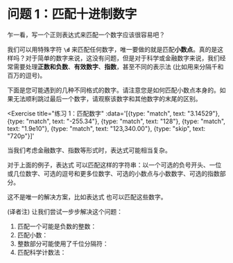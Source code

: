 # 问题 1：匹配十进制数字

乍一看，写一个正则表达式来匹配一个数字应该很容易吧？

我们可以用特殊字符 **`\d`** 来匹配任何数字，唯一要做的就是匹配**小数点**。真的是这样吗？对于简单的数字来说，这没有问题，但是对于科学或金融数字来说，我们经常需要处理**正数和负数**、**有效数字**、**指数**，甚至不同的表示法 (比如用来分隔千和百万的逗号)。

下面是您可能遇到的几种不同格式的数字。请注意您是如何匹配小数点本身的。如果无法顺利跳过最后一个数字，请观察该数字和其他数字的末尾的区别。

<Exercise
  title="练习 1：匹配数字"
  :data='[{type: "match", text: "3.14529"}, 
  {type: "match", text: "-255.34"}, 
  {type: "match", text: "128"}, 
  {type: "match", text: "1.9e10"}, 
  {type: "match", text: "123,340.00"}, 
  {type: "skip", text: "720p"}]'
>

当我们考虑金融数字、指数等形式时，表达式可能相当复杂。

对于上面的例子，表达式 <SolutionLink text="^-?\d+(,\d+)*(\.\d+(e\d+)?)?$" /> 可以匹配这样的字符串：以一个可选的负号开头、一位或几位数字、可选的逗号和更多位数字、可选的小数点与小数数字、可选的指数部分。

这不是唯一的解决方案，比如表达式 <SolutionLink text="^-?((\d+,)+)?\d*\.?\d*(e\d+)?$" /> 也可以匹配这些数字。

(译者注) 让我们尝试一步步解决这个问题：
1. 匹配一个可能是负数的整数：<SolutionLink text="^-?\d+" />
2. 匹配小数：<SolutionLink text="^-?\d+(\.\d+)?" />
3. 整数部分可能使用了千位分隔符：<SolutionLink text="^-?\d+(,\d+)*(\.\d+)?" />
4. 匹配科学计数法：<SolutionLink text="^-?\d+(,\d+)*(\.\d+)?(e\d+)?$" />


</Exercise>